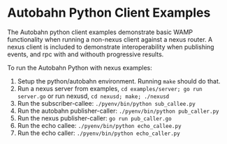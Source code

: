 # Autobahn Python Client Examples

The Autobahn python client examples demonstrate basic WAMP functionality when running a non-nexus client against a nexus router.  A nexus client is included to demonstrate interoperability when publishing events, and rpc with and withouth progressive results.

To run the Autobahn Python with nexus examples:

1. Setup the python/autobahn environment.  Running `make` should do that.
2. Run a nexus server from examples, `cd examples/server; go run server.go` or run nexusd, `cd nexusd; make; ./nexusd`
3. Run the subscriber-callee: `./pyenv/bin/python sub_callee.py`
4. Run the autobahn publisher-caller: `./pyenv/bin/python pub_caller.py`
5. Run the nexus publisher-caller: `go run pub_caller.go`
6. Run the echo callee: `./pyenv/bin/python echo_callee.py`
7. Run the echo caller: `./pyenv/bin/python echo_caller.py`
